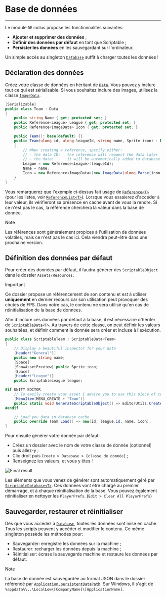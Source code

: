 # Base de données

---

Le module `DB` inclus propose les fonctionnalités suivantes:
- **Ajouter et supprimer des données** ;
- **Définir des données par défaut** en tant que Scriptable ;
- **Persister les données** en les sauvegardant sur l'ordinateur.

Un simple accès au singleton [`Database`](/api/GGL.DB.Database.html) suffit à charger toutes les données !

## Déclaration des données

Créez votre classe de données en héritant de [`Data`](/api/GGL.DB.Data.html). Vous pouvez y inclure tout ce qui est sérialisable. Si vous souhaitez inclure des images, utilisez la classe [`ImageData`](/api/GGL.DB.Type.ImageData.html).

```` csharp
[Serializable]
public class Team : Data
{
    public string Name { get; protected set; }
    public Reference<League> League { get; protected set; }
    public Reference<ImageData> Icon { get; protected set; }

    public Team(): base(default) {}
    public Team(ulong id, ulong leagueId, string name, Sprite icon) : base(id)
    {
        // When creating a reference, specify either:
        // - the data ID:   the reference will request the data later
        // - the data:      it will be automatically added to database
        League = new Reference<League>(leagueId);
        Name = name;
        Icon = new Reference<ImageData>(new ImageData(ulong.Parse(icon.name), icon));
    }
}
````

Vous remarquerez que l'exemple ci-dessus fait usage de [`Reference<T>`](/api/GGL.DB.Reference.Reference-1.html) (pour les listes, voir [`ReferenceList<T>`](/api/GGL.DB.Reference.ReferenceList-1.html)). Lorsque vous essaierez d'accéder à leur valeur, ils vérifieront sa présence en cache avant de vous la rendre. Si ce n'est pas le cas, la référence cherchera la valeur dans la base de donnée.

> [!NOTE]
> Les références sont généralement propices à l'utilisation de données volatiles, mais ce n'est pas le cas ici. Cela viendra peut-être dans une prochaine version.

## Définition des données par défaut

Pour créer des données par défaut, il faudra générer des `ScriptableObject` dans le dossier `Assets/Resources`.

> [!IMPORTANT]
> Ce dossier propose un référencement de son contenu et est à utiliser **uniquement** en dernier recours car son utilisation peut provoquer des chutes de FPS. Dans notre cas, le contenu ne sera utilisé qu'en cas de réinitialisation de la base de données.

Afin d'inclure ces données par défaut à la base, il est nécessaire d'hériter de [`ScriptableData<T>`](/api/GGL.DB.Scriptable.ScriptableData-1.html). Au travers de cette classe, on peut définir les valeurs souhaitées, et définir comment la donnée sera créer et incluse à l'exécution.

```` csharp
public class ScriptableTeam : ScriptableData<Team>
{
    // Display a beautiful inspector for your data
    [Header("General")]
    public new string name;
    [Space]
    [ShowAssetPreview] public Sprite icon; 
    [Space]
    [Header("League")]
    public ScriptableLeague league;

#if UNITY EDITOR
    // To easily create your asset I advice you to use this piece of code :) 
    [MenuItem(MENU_CREATE + "Team")]
    public static void GenerateScriptableObject() => EditorUtils.CreateAsset<ScriptableTeam>(); 
#endif

    // Load you data in database cache
    public override Team Load() => new(id, league.id, name, icon);
}
````

Pour ensuite générer votre donnée par défaut:
- Créez un dossier avec le nom de votre classe de donnée (optionnel) puis allez-y ;
- Clic droit puis `Create > Database > [classe de donnée]` ;
- Renseignez les valeurs, et vous y êtes !

![Final result](/images/db_2.jpg)

Les éléments que vous venez de générer sont automatiquement géré par [`ScriptableDatabase<T>`](/api/GGL.DB.Scriptable.ScriptableDatabase.html).
Ces données vont être chargé au premier démarrage, et à chaque réinitialisation de la base.
Vous pouvez également réinitialiser en nettoyer les `PlayerPrefs`. (`Edit > Clear All PlayerPrefs`)

## Sauvegarder, restaurer et réinitialiser

Dès que vous accédez à [`Database`](/api/GGL.DB.Database.html), toutes les données sont mise en cache. Tous les scripts peuvent y accéder et modifier le contenu.
Ce même singleton possède les méthodes pour:
- Sauvegarder: enregistre les données sur la machine ;
- Restaurer: recharger les données depuis la machine ;
- Réinitialiser: écrase la sauvegarde machine et restaure les données par défaut.

> [!NOTE]
> La base de donnée est sauvegardée au format JSON dans le dossier référencé par [`Application.persistentDataPath`](https://docs.unity3d.com/ScriptReference/Application-persistentDataPath.html). Sur Windows, il s'agit de `%appdata%\..\LocalLow\[CompanyName]\[ApplicationName]`.

